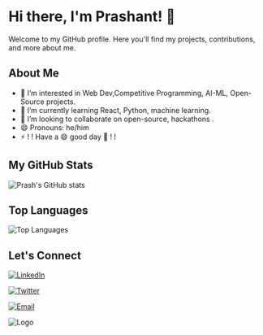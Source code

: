 # Hi there, I'm Prashant! 👋

Welcome to my GitHub profile. Here you'll find my projects, contributions, and more about me.

## About Me

- 👀 I’m interested in Web Dev,Competitive Programming, AI-ML, Open-Source projects.
- 🌱 I’m currently learning React, Python, machine learning.
- 💞️ I’m looking to collaborate on open-source, hackathons . 
- 😄 Pronouns: he/him
- ⚡ ! !  Have a 😄 good day 👋 ! !

## My GitHub Stats

![Prash's GitHub stats](https://github-readme-stats.vercel.app/api?username=prash08484&show_icons=true&theme=radical)

## Top Languages

![Top Languages](https://github-readme-stats.vercel.app/api/top-langs/?username=prash08484&layout=compact&theme=radical)

## Let's Connect

[![LinkedIn](https://img.shields.io/badge/LinkedIn-0077B5?style=for-the-badge&logo=linkedin&logoColor=white)](https://linkedin.com/in/prashant-yadav-69a199280)

[![Twitter](https://img.shields.io/badge/Twitter-1DA1F2?style=for-the-badge&logo=twitter&logoColor=white)](https://twitter.com/yourhandle)

[![Email](https://img.shields.io/badge/Email-D14836?style=for-the-badge&logo=gmail&logoColor=white)](mailto:prash08484@gmail.com)

<!-- ## Projects

### Project 1
[![ReadMe Card](https://github-readme-stats.vercel.app/api/pin/?username=prash08484&repo=project1&theme=radical)](https://github.com/prash08484/project1) -->

 

 




![Logo](https://dev-to-uploads.s3.amazonaws.com/uploads/articles/th5xamgrr6se0x5ro4g6.png)

